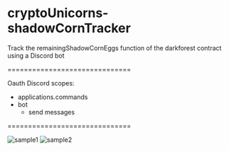 # cryptoUnicorns-shadowCornTracker
Track the remainingShadowCornEggs function of the darkforest contract using a Discord bot

==============================

Oauth Discord scopes:
- applications.commands
- bot
  - send messages

==============================

![sample1](https://media.discordapp.net/attachments/859124935883882547/937559770712395776/unknown.png)
![sample2](https://media.discordapp.net/attachments/859124935883882547/938080885125828629/unknown.png)
